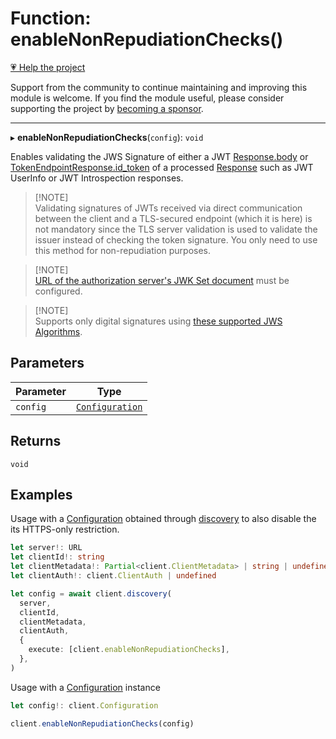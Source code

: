 # Function: enableNonRepudiationChecks()

[💗 Help the project](https://github.com/sponsors/panva)

Support from the community to continue maintaining and improving this module is welcome. If you find the module useful, please consider supporting the project by [becoming a sponsor](https://github.com/sponsors/panva).

***

▸ **enableNonRepudiationChecks**(`config`): `void`

Enables validating the JWS Signature of either a JWT [Response.body](https://developer.mozilla.org/docs/Web/API/Response/body) or
[TokenEndpointResponse.id\_token](../interfaces/TokenEndpointResponse.md#id_token) of a processed [Response](https://developer.mozilla.org/docs/Web/API/Response) such as
JWT UserInfo or JWT Introspection responses.

> [!NOTE]\
> Validating signatures of JWTs received via direct communication between the
> client and a TLS-secured endpoint (which it is here) is not mandatory since
> the TLS server validation is used to validate the issuer instead of checking
> the token signature. You only need to use this method for non-repudiation
> purposes.

> [!NOTE]\
> [URL of the authorization server's JWK Set document](../interfaces/ServerMetadata.md#jwks_uri)
> must be configured.

> [!NOTE]\
> Supports only digital signatures using
> [these supported JWS Algorithms](../type-aliases/JWSAlgorithm.md).

## Parameters

| Parameter | Type |
| ------ | ------ |
| `config` | [`Configuration`](../classes/Configuration.md) |

## Returns

`void`

## Examples

Usage with a [Configuration](../classes/Configuration.md) obtained through [discovery](discovery.md) to also
disable the its HTTPS-only restriction.

```ts
let server!: URL
let clientId!: string
let clientMetadata!: Partial<client.ClientMetadata> | string | undefined
let clientAuth!: client.ClientAuth | undefined

let config = await client.discovery(
  server,
  clientId,
  clientMetadata,
  clientAuth,
  {
    execute: [client.enableNonRepudiationChecks],
  },
)
```

Usage with a [Configuration](../classes/Configuration.md) instance

```ts
let config!: client.Configuration

client.enableNonRepudiationChecks(config)
```
